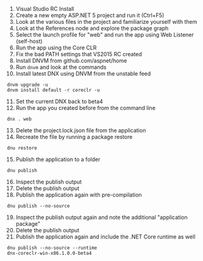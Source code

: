 1. Visual Studio RC Install
2. Create a new empty ASP.NET 5 project and run it (Ctrl+F5)
3. Look at the various files in the project and familiarize yourself with them
4. Look at the References node and explore the package graph
5. Select the launch profile for "web" and run the app using Web Listener (self-host)
6. Run the app using the Core CLR
7. Fix the bad PATH settings that VS2015 RC created
8. Install DNVM from github.com/aspnet/home
9. Run `dnvm` and look at the commands
10. Install latest DNX using DNVM from the unstable feed
```
dnvm upgrade -u
dnvm install default -r coreclr -u
```
11. Set the current DNX back to beta4
12. Run the app you created before from the command line
```
dnx . web
```
13. Delete the project.lock.json file from the application
14. Recreate the file by running a package restore
```
dnu restore
```
15. Publish the application to a folder
```
dnu publish
```
16. Inspect the publish output
17. Delete the publish output
18. Publish the application again with pre-compilation
```
dnu publish --no-source
```
19. Inspect the publish output again and note the additional "application package"
20. Delete the publish output
21. Publish the application again and include the .NET Core runtime as well
```
dnu publish --no-source --runtime
dnx-coreclr-win-x86.1.0.0-beta4
```

